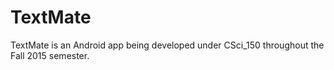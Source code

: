 # TextMate
TextMate is an Android app being developed under CSci_150 throughout the Fall 2015 semester.
